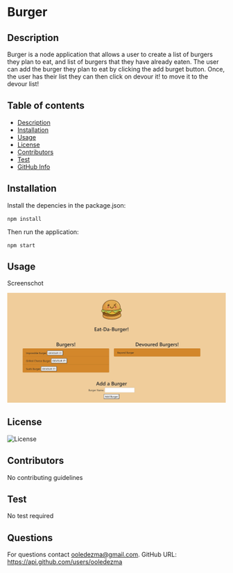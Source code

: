 # Burger

## Description

Burger is a node application that allows a user to create a list of burgers they plan to eat, and list of burgers that they have already eaten. The user can add the burger they plan to eat by clicking the add burget button. Once, the user has their list they can then click on devour it! to move it to the devour list!

## Table of contents

- [Description](#Description)
- [Installation](#Installation)
- [Usage](#Usage)
- [License](#License)
- [Contributors](#Contributors)
- [Test](#Test)
- [GitHub Info](#Questions)

## Installation

Install the depencies in the package.json:

```
npm install

```

Then run the application:

```
npm start

```

## Usage

Screenschot

<img src="public/assets/img/screenshot.PNG">

## License

![License](https://img.shields.io/badge/LICENSE-MIT-GREEN)

## Contributors

No contributing guidelines

## Test

No test required

## Questions

For questions contact ooledezma@gmail.com.
GitHub URL: https://api.github.com/users/ooledezma
